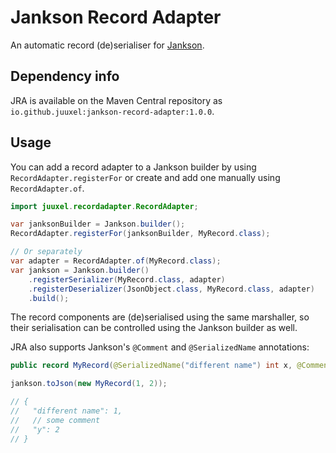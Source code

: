 # Jankson Record Adapter

An automatic record (de)serialiser for [Jankson](https://github.com/falkreon/Jankson).

## Dependency info

JRA is available on the Maven Central repository as `io.github.juuxel:jankson-record-adapter:1.0.0`.

## Usage

You can add a record adapter to a Jankson builder by using `RecordAdapter.registerFor`
or create and add one manually using `RecordAdapter.of`.

```java
import juuxel.recordadapter.RecordAdapter;

var janksonBuilder = Jankson.builder();
RecordAdapter.registerFor(janksonBuilder, MyRecord.class);

// Or separately
var adapter = RecordAdapter.of(MyRecord.class);
var jankson = Jankson.builder()
    .registerSerializer(MyRecord.class, adapter)
    .registerDeserializer(JsonObject.class, MyRecord.class, adapter)
    .build();
```

The record components are (de)serialised using the same marshaller,
so their serialisation can be controlled using the Jankson builder as well.

JRA also supports Jankson's `@Comment` and `@SerializedName` annotations:

```java
public record MyRecord(@SerializedName("different name") int x, @Comment("some comment") int y) {}

jankson.toJson(new MyRecord(1, 2));

// {
//   "different name": 1,
//   // some comment
//   "y": 2
// }
```
